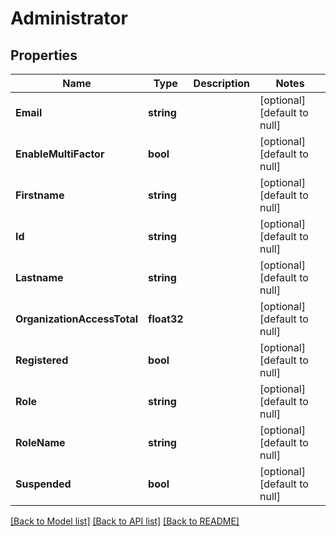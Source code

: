 # Administrator

## Properties
Name | Type | Description | Notes
------------ | ------------- | ------------- | -------------
**Email** | **string** |  | [optional] [default to null]
**EnableMultiFactor** | **bool** |  | [optional] [default to null]
**Firstname** | **string** |  | [optional] [default to null]
**Id** | **string** |  | [optional] [default to null]
**Lastname** | **string** |  | [optional] [default to null]
**OrganizationAccessTotal** | **float32** |  | [optional] [default to null]
**Registered** | **bool** |  | [optional] [default to null]
**Role** | **string** |  | [optional] [default to null]
**RoleName** | **string** |  | [optional] [default to null]
**Suspended** | **bool** |  | [optional] [default to null]

[[Back to Model list]](../README.md#documentation-for-models) [[Back to API list]](../README.md#documentation-for-api-endpoints) [[Back to README]](../README.md)


